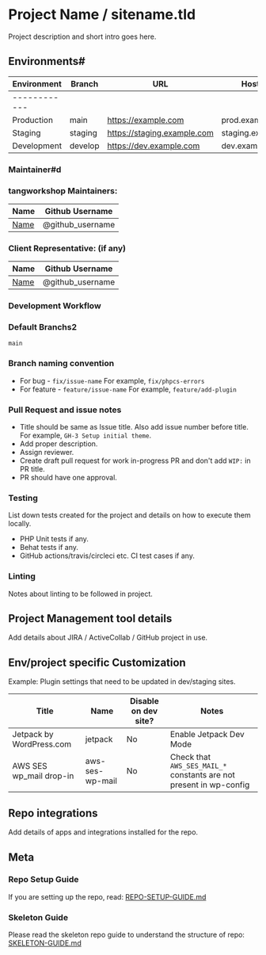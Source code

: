 # Project Name / sitename.tld

Project description and short intro goes here.

## Environments#

| Environment | Branch  | URL                          | Hostname            |
|-------------|---------|------------------------------|---------
------------|
| Production  | main  | https://example.com          | prod.example.com    |
| Staging     | staging | https://staging.example.com  | staging.example.com |
| Development | develop | https://dev.example.com      | dev.example.com     |

###  Maintainer#d

### tangworkshop Maintainers:

| Name                    | Github Username   |
|-------------------------|-------------------|
| [Name](mailto:email-id) |  @github_username |

### Client Representative: (if any)

| Name                    | Github Username   |
|-------------------------|-------------------|
| [Name](mailto:email-id) |  @github_username |

### Development  Workflow

### Default Branchs2

`main`

### Branch naming convention

- For bug - `fix/issue-name` For example, `fix/phpcs-errors`
- For feature - `feature/issue-name` For example, `feature/add-plugin`

### Pull Request and issue notes

- Title should be same as Issue title. Also add issue number before title. For example, `GH-3 Setup initial theme`.
- Add proper description.
- Assign reviewer.
- Create draft pull request for work in-progress PR and don't add `WIP:` in PR title.
- PR should have one approval.

### Testing

List down tests created for the project and details on how to execute them locally.

- PHP Unit tests if any.
- Behat tests if any.
- GitHub actions/travis/circleci etc. CI test cases if any.

### Linting

Notes about linting to be followed in project.

## Project Management tool details

Add details about JIRA / ActiveCollab / GitHub project in use.

## Env/project specific Customization

Example: Plugin settings that need to be updated in dev/staging sites.

| Title                                                     | Name                         | Disable on dev site? | Notes                   |
|-----------------------------------------------------------|------------------------------|----------------------|-------------------------|
| Jetpack by WordPress.com                                  | jetpack                      | No                   | Enable Jetpack Dev Mode |
| AWS SES wp_mail drop-in                                   | aws-ses-wp-mail              | No                   | Check that `AWS_SES_MAIL_*` constants are not present in wp-config     |

## Repo integrations

Add details of apps and integrations installed for the repo.

## Meta

### Repo Setup Guide

If you are setting up the repo, read: [REPO-SETUP-GUIDE.md](./REPO-SETUP-GUIDE.md)

### Skeleton Guide

Please read the skeleton repo guide to understand the structure of repo: [SKELETON-GUIDE.md](./SKELETON-GUIDE.md)

